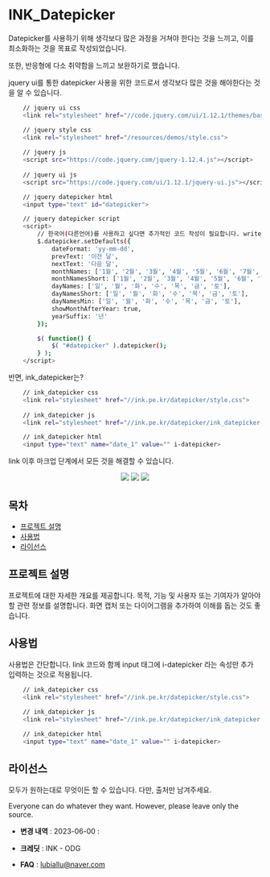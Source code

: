 # INK_Datepicker

Datepicker를 사용하기 위해 생각보다 많은 과정을 거쳐야 한다는 것을 느끼고,
이를 최소화하는 것을 목표로 작성되었습니다.

또한, 반응형에 다소 취약함을 느끼고 보완하기로 했습니다.

jquery ui를 통한 datepicker 사용을 위한 코드로서 생각보다 많은 것을 해야한다는 것을 알 수 있습니다.

```sh
    // jquery ui css
    <link rel="stylesheet" href="//code.jquery.com/ui/1.12.1/themes/base/jquery-ui.css">

    // jquery style css
    <link rel="stylesheet" href="/resources/demos/style.css">
 
    // jquery js
    <script src="https://code.jquery.com/jquery-1.12.4.js"></script>
 
    // jquery ui js
    <script src="https://code.jquery.com/ui/1.12.1/jquery-ui.js"></script>

    // jquery datepicker html
    <input type="text" id="datepicker">

    // jquery datepicker script
    <script>
        // 한국어(다른언어)를 사용하고 싶다면 추가적인 코드 작성이 필요합니다. write more if want korean language
        $.datepicker.setDefaults({
            dateFormat: 'yy-mm-dd',
            prevText: '이전 달',
            nextText: '다음 달',
            monthNames: ['1월', '2월', '3월', '4월', '5월', '6월', '7월', '8월', '9월', '10월', '11월', '12월'],
            monthNamesShort: ['1월', '2월', '3월', '4월', '5월', '6월', '7월', '8월', '9월', '10월', '11월', '12월'],
            dayNames: ['일', '월', '화', '수', '목', '금', '토'],
            dayNamesShort: ['일', '월', '화', '수', '목', '금', '토'],
            dayNamesMin: ['일', '월', '화', '수', '목', '금', '토'],
            showMonthAfterYear: true,
            yearSuffix: '년'
        });

        $( function() {
            $( "#datepicker" ).datepicker();
        } );
    </script>
```

반면, ink_datepicker는?

```sh
    // ink_datepicker css
    <link rel="stylesheet" href="//ink.pe.kr/datepicker/style.css">
    
    // ink_datepicker js
    <link rel="stylesheet" href="//ink.pe.kr/datepicker/ink_datepicker.js">

    // ink_datepicker html
    <input type="text" name="date_1" value="" i-datepicker>
```

link 이후 마크업 단계에서 모든 것을 해결할 수 있습니다.


<div align="center">
	<img src="https://img.shields.io/badge/javascript-F7DF1E?style=flat&logo=Java&logoColor=white" />
	<img src="https://img.shields.io/badge/HTML5-E34F26?style=flat&logo=HTML5&logoColor=white" />
	<img src="https://img.shields.io/badge/CSS3-1572B6?style=flat&logo=CSS3&logoColor=white" />
</div>

## 목차

- [프로젝트 설명](#프로젝트-설명)
- [사용법](#사용법)
- [라이선스](#라이선스)

## 프로젝트 설명

프로젝트에 대한 자세한 개요를 제공합니다. 목적, 기능 및 사용자 또는 기여자가 알아야 할 관련 정보를 설명합니다. 화면 캡처 또는 다이어그램을 추가하여 이해를 돕는 것도 좋습니다.

## 사용법

사용법은 간단합니다.
link 코드와 함께 input 태그에 i-datepicker 라는 속성만 추가 입력하는 것으로 적용됩니다.

```sh
    // ink_datepicker css
    <link rel="stylesheet" href="//ink.pe.kr/datepicker/style.css">
    
    // ink_datepicker js
    <link rel="stylesheet" href="//ink.pe.kr/datepicker/ink_datepicker.js">

    // ink_datepicker html
    <input type="text" name="date_1" value="" i-datepicker>
```

## 라이선스
모두가 원하는대로 무엇이든 할 수 있습니다.
다만, 출처만 남겨주세요.

Everyone can do whatever they want.
However, please leave only the source.


- **변경 내역** :
2023-06-00 : 

- **크레딧** : INK - ODG

- **FAQ** : lubiallu@naver.com

